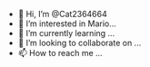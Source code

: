 - 👋 Hi, I’m @Cat2364664
- 👀 I’m interested in Mario... 
- 🌱 I’m currently learning ...
- 💞️ I’m looking to collaborate on ...
- 📫 How to reach me ...

<!---
Cat2364664/Cat2364664 is a ✨ special ✨ repository because its `README.md` (this file) appears on your GitHub profile.
You can click the Preview link to take a look at your changes.
--->

